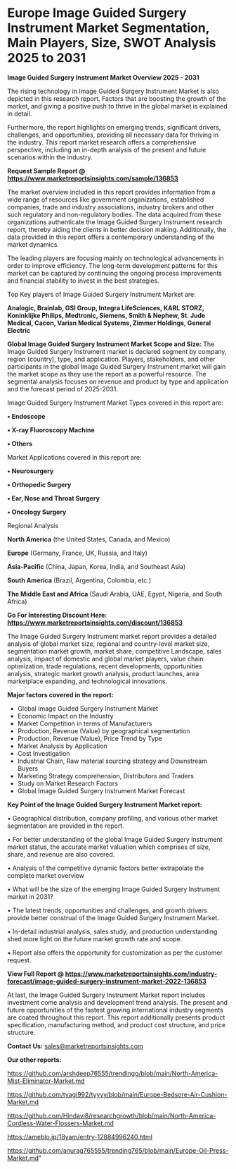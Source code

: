 # Europe Image Guided Surgery Instrument Market Segmentation, Main Players, Size, SWOT Analysis 2025 to 2031

<Strong> Image Guided Surgery Instrument Market Overview 2025 - 2031</strong>

The rising technology in Image Guided Surgery Instrument Market is also depicted in this research report. Factors that are boosting the growth of the market, and giving a positive push to thrive in the global market is explained in detail.

Furthermore, the report highlights on emerging trends, significant drivers, challenges, and opportunities, providing all necessary data for thriving in the industry. This report market research offers a comprehensive perspective, including an in-depth analysis of the present and future scenarios within the industry.

<strong>Request Sample Report @ <a href=https://www.marketreportsinsights.com/sample/136853>https://www.marketreportsinsights.com/sample/136853</a></strong>

The market overview included in this report provides information from a wide range of resources like government organizations, established companies, trade and industry associations, industry brokers and other such regulatory and non-regulatory bodies. The data acquired from these organizations authenticate the Image Guided Surgery Instrument research report, thereby aiding the clients in better decision making. Additionally, the data provided in this report offers a contemporary understanding of the market dynamics.

The leading players are focusing mainly on technological advancements in order to improve efficiency. The long-term development patterns for this market can be captured by continuing the ongoing process improvements and financial stability to invest in the best strategies.

Top Key players of Image Guided Surgery Instrument Market are:

<strong>Analogic, Brainlab, GSI Group, Integra LifeSciences, KARL STORZ, Koninklijke Philips, Medtronic, Siemens, Smith & Nephew, St. Jude Medical, Cacon, Varian Medical Systems, Zimmer Holdings, General Electric</strong>

<strong><b>Global Image Guided Surgery Instrument Market Scope and Size:</b></strong>
The Image Guided Surgery Instrument market is declared segment by company, region (country), type, and application. Players, stakeholders, and other participants in the global Image Guided Surgery Instrument market will gain the market scope as they use the report as a powerful resource. The segmental analysis focuses on revenue and product by type and application and the forecast period of 2025-2031.

Image Guided Surgery Instrument Market Types covered in this report are:

<strong>• Endoscope

• X-ray Fluoroscopy Machine

• Others</strong>

Market Applications covered in this report are:

<strong>• Neurosurgery

• Orthopedic Surgery

• Ear, Nose and Throat Surgery

• Oncology Surgery</strong> 

Regional Analysis

<strong>North America</strong> (the United States, Canada, and Mexico)

<strong>Europe</strong> (Germany, France, UK, Russia, and Italy)

<strong>Asia-Pacific</strong> (China, Japan, Korea, India, and Southeast Asia)

<strong>South America</strong> (Brazil, Argentina, Colombia, etc.)

<strong>The Middle East and Africa</strong> (Saudi Arabia, UAE, Egypt, Nigeria, and South Africa)

<strong>Go For Interesting Discount Here: <a href=https://www.marketreportsinsights.com/discount/136853>https://www.marketreportsinsights.com/discount/136853</a></strong>

The Image Guided Surgery Instrument market report provides a detailed analysis of global market size, regional and country-level market size, segmentation market growth, market share, competitive Landscape, sales analysis, impact of domestic and global market players, value chain optimization, trade regulations, recent developments, opportunities analysis, strategic market growth analysis, product launches, area marketplace expanding, and technological innovations.

<strong><b>Major factors covered in the report:</b></strong>
<ul>
  <li>Global Image Guided Surgery Instrument Market </li>
  <li>Economic Impact on the Industry</li>
  <li>Market Competition in terms of Manufacturers</li>
  <li>Production, Revenue (Value) by geographical segmentation</li>
  <li>Production, Revenue (Value), Price Trend by Type</li>
  <li>Market Analysis by Application</li>
  <li>Cost Investigation</li>
  <li>Industrial Chain, Raw material sourcing strategy and Downstream Buyers</li>
  <li>Marketing Strategy comprehension, Distributors and Traders</li>
  <li>Study on Market Research Factors</li>
  <li>Global Image Guided Surgery Instrument Market Forecast</li>
</ul>

<strong><b>Key Point of the Image Guided Surgery Instrument Market report:</b></strong>

• Geographical distribution, company profiling, and various other market segmentation are provided in the report.

• For better understanding of the global Image Guided Surgery Instrument market status, the accurate market valuation which comprises of size, share, and revenue are also covered.

• Analysis of the competitive dynamic factors better extrapolate the complete market overview

• What will be the size of the emerging Image Guided Surgery Instrument market in 2031?

• The latest trends, opportunities and challenges, and growth drivers provide better construal of the Image Guided Surgery Instrument Market.

• In-detail industrial analysis, sales study, and production understanding shed more light on the future market growth rate and scope.

• Report also offers the opportunity for customization as per the customer request.

<strong><b>View Full Report @ <a href=https://www.marketreportsinsights.com/industry-forecast/image-guided-surgery-instrument-market-2022-136853>https://www.marketreportsinsights.com/industry-forecast/image-guided-surgery-instrument-market-2022-136853</a></b></strong>


At last, the Image Guided Surgery Instrument Market report includes investment come analysis and development trend analysis. The present and future opportunities of the fastest growing international industry segments are coated throughout this report. This report additionally presents product specification, manufacturing method, and product cost structure, and price structure.

<strong>Contact Us:</strong>
sales@marketreportsinsights.com

<strong>Our other reports:</strong>

<a href=https://github.com/arshdeep76555/trendingg/blob/main/North-America-Mist-Eliminator-Market.md>https://github.com/arshdeep76555/trendingg/blob/main/North-America-Mist-Eliminator-Market.md</a>

<a href=https://github.com/tyagi992/tyyyy/blob/main/Europe-Bedsore-Air-Cushion-Market.md>https://github.com/tyagi992/tyyyy/blob/main/Europe-Bedsore-Air-Cushion-Market.md</a>

<a href=https://github.com/Hindavi8/researchgrowth/blob/main/North-America-Cordless-Water-Flossers-Market.md>https://github.com/Hindavi8/researchgrowth/blob/main/North-America-Cordless-Water-Flossers-Market.md</a>

<a href=https://ameblo.jp/18yam/entry-12884996240.html>https://ameblo.jp/18yam/entry-12884996240.html</a>

<a href=https://github.com/anurag765555/trending765/blob/main/Europe-Oil-Press-Market.md>https://github.com/anurag765555/trending765/blob/main/Europe-Oil-Press-Market.md</a>"

